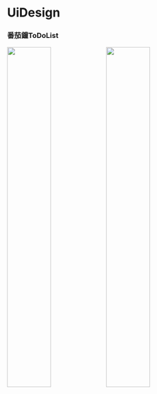 # UiDesign
### 番茄鐘ToDoList

<img src="https://tw-blackbear.github.io/UiDesign/TOMO-番茄鐘2.jpg" width="45%" height="45%"></img> <img src="https://tw-blackbear.github.io/UiDesign/TOMO2.jpg" width="45%" height="45%"></img>
